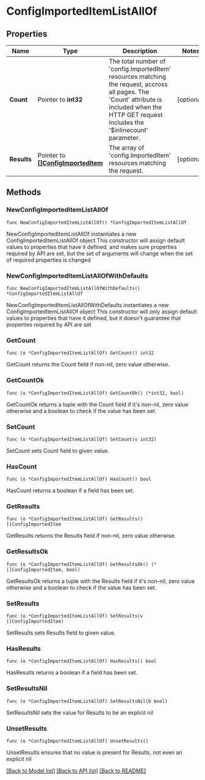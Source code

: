 # ConfigImportedItemListAllOf

## Properties

Name | Type | Description | Notes
------------ | ------------- | ------------- | -------------
**Count** | Pointer to **int32** | The total number of &#39;config.ImportedItem&#39; resources matching the request, accross all pages. The &#39;Count&#39; attribute is included when the HTTP GET request includes the &#39;$inlinecount&#39; parameter. | [optional] 
**Results** | Pointer to [**[]ConfigImportedItem**](config.ImportedItem.md) | The array of &#39;config.ImportedItem&#39; resources matching the request. | [optional] 

## Methods

### NewConfigImportedItemListAllOf

`func NewConfigImportedItemListAllOf() *ConfigImportedItemListAllOf`

NewConfigImportedItemListAllOf instantiates a new ConfigImportedItemListAllOf object
This constructor will assign default values to properties that have it defined,
and makes sure properties required by API are set, but the set of arguments
will change when the set of required properties is changed

### NewConfigImportedItemListAllOfWithDefaults

`func NewConfigImportedItemListAllOfWithDefaults() *ConfigImportedItemListAllOf`

NewConfigImportedItemListAllOfWithDefaults instantiates a new ConfigImportedItemListAllOf object
This constructor will only assign default values to properties that have it defined,
but it doesn't guarantee that properties required by API are set

### GetCount

`func (o *ConfigImportedItemListAllOf) GetCount() int32`

GetCount returns the Count field if non-nil, zero value otherwise.

### GetCountOk

`func (o *ConfigImportedItemListAllOf) GetCountOk() (*int32, bool)`

GetCountOk returns a tuple with the Count field if it's non-nil, zero value otherwise
and a boolean to check if the value has been set.

### SetCount

`func (o *ConfigImportedItemListAllOf) SetCount(v int32)`

SetCount sets Count field to given value.

### HasCount

`func (o *ConfigImportedItemListAllOf) HasCount() bool`

HasCount returns a boolean if a field has been set.

### GetResults

`func (o *ConfigImportedItemListAllOf) GetResults() []ConfigImportedItem`

GetResults returns the Results field if non-nil, zero value otherwise.

### GetResultsOk

`func (o *ConfigImportedItemListAllOf) GetResultsOk() (*[]ConfigImportedItem, bool)`

GetResultsOk returns a tuple with the Results field if it's non-nil, zero value otherwise
and a boolean to check if the value has been set.

### SetResults

`func (o *ConfigImportedItemListAllOf) SetResults(v []ConfigImportedItem)`

SetResults sets Results field to given value.

### HasResults

`func (o *ConfigImportedItemListAllOf) HasResults() bool`

HasResults returns a boolean if a field has been set.

### SetResultsNil

`func (o *ConfigImportedItemListAllOf) SetResultsNil(b bool)`

 SetResultsNil sets the value for Results to be an explicit nil

### UnsetResults
`func (o *ConfigImportedItemListAllOf) UnsetResults()`

UnsetResults ensures that no value is present for Results, not even an explicit nil

[[Back to Model list]](../README.md#documentation-for-models) [[Back to API list]](../README.md#documentation-for-api-endpoints) [[Back to README]](../README.md)


